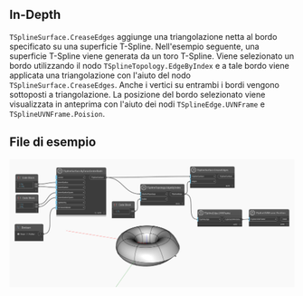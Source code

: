 ## In-Depth
`TSplineSurface.CreaseEdges` aggiunge una triangolazione netta al bordo specificato su una superficie T-Spline.
Nell'esempio seguente, una superficie T-Spline viene generata da un toro T-Spline. Viene selezionato un bordo utilizzando il nodo `TSplineTopology.EdgeByIndex` e a tale bordo viene applicata una triangolazione con l'aiuto del nodo `TSplineSurface.CreaseEdges`. Anche i vertici su entrambi i bordi vengono sottoposti a triangolazione. La posizione del bordo selezionato viene visualizzata in anteprima con l'aiuto dei nodi `TSplineEdge.UVNFrame` e `TSplineUVNFrame.Poision`.

## File di esempio

![Example](./Autodesk.DesignScript.Geometry.TSpline.TSplineSurface.CreaseEdges_img.jpg)
